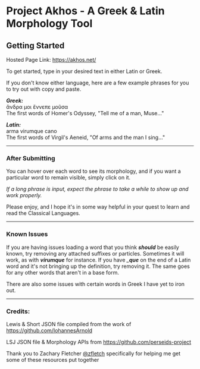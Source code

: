 # Project Akhos - A Greek & Latin Morphology Tool

## Getting Started

Hosted Page Link: https://akhos.net/

To get started, type in your desired text in either Latin or Greek.

If you don't know either language, here are a few example phrases for you to try out with copy and paste.

**_Greek:_**
<br>
ἄνδρα μοι ἔννεπε μοῦσα
<br>
The first words of Homer's Odyssey, "Tell me of a man, Muse..."

**_Latin:_**
<br>
arma virumque cano
<br>
The first words of Virgil's Aeneid, "Of arms and the man I sing..."

---

### After Submitting

You can hover over each word to see its morphology, and if you want a particular word to remain visible, simply click on it.

_*If a long phrase is input, expect the phrase to take a while to show up and work properly.*_

Please enjoy, and I hope it's in some way helpful in your quest to learn and read the Classical Languages.

---

### Known Issues

If you are having issues loading a word that you think _**should**_ be easily known, try removing any attached suffixes or particles. Sometimes it will work, as with _**virumque**_ for instance. If you have _\_**que**_ on the end of a Latin word and it's not bringing up the definition, try removing it. The same goes for any other words that aren't in a base form.

There are also some issues with certain words in Greek I have yet to iron out.

---

### Credits:

Lewis & Short JSON file compiled from the work of https://github.com/IohannesArnold

LSJ JSON file & Morphology APIs from https://github.com/perseids-project

Thank you to Zachary Fletcher [@zfletch](https://github.com/zfletch) specifically for helping me get some of these resources put together
